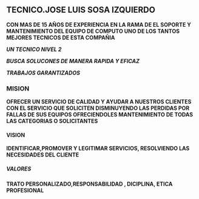 
## TECNICO.JOSE LUIS SOSA IZQUIERDO

**CON MAS DE 15 AÑOS DE EXPERIENCIA EN LA RAMA DE EL SOPORTE Y MANTENIMIENTO DEL EQUIPO DE COMPUTO UNO DE LOS TANTOS  MEJORES TECNICOS DE 
ESTA COMPAÑIA**

***UN TECNICO NIVEL 2***


___BUSCA SOLUCONES DE MANERA RAPIDA Y EFICAZ___



___TRABAJOS GARANTIZADOS___


### MISION 

**OFRECER UN SERVICIO DE CALIDAD Y AYUDAR A NUESTROS CLIENTES CON EL SERVICIO QUE SOLICITEN DISMINUYENDO LAS PERDIDAS POR FALLAS DE SUS EQUIPOS OFRECIENDOLES 
MANTENIMIENTO DE TODAS LAS CATEGORIAS O SOLICITANTES**

#### VISION

**IDENTIFICAR,PROMOVER Y LEGITIMAR SERVICIOS, RESOLVIENDO LAS NECESIDADES DEL CLIENTE**


##### VALORES 

**TRATO PERSONALIZADO,RESPONSABILIDAD , DICIPLINA, ETICA PROFESIONAL**


